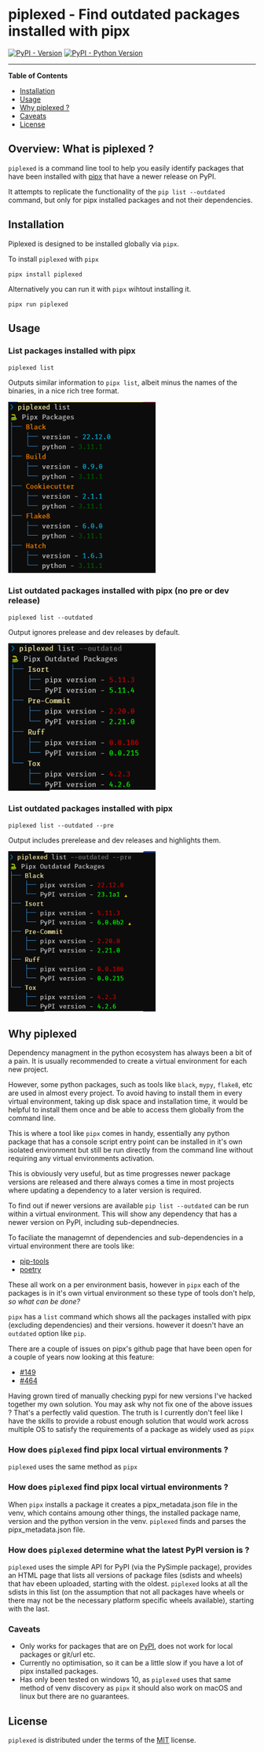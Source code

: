 # piplexed - Find outdated packages installed with pipx

[![PyPI - Version](https://img.shields.io/pypi/v/piplexed.svg)](https://pypi.org/project/piplexed)
[![PyPI - Python Version](https://img.shields.io/pypi/pyversions/piplexed.svg)](https://pypi.org/project/piplexed)

-----

**Table of Contents**

- [Installation](#installation)
- [Usage](#usage)
- [Why piplexed ?](#why-piplexed)
- [Caveats](#caveats)
- [License](#license)

## Overview: What is piplexed ?

`piplexed` is a command line tool to help you easily identify packages that have been installed with [pipx](https://github.com/pypa/pipx) that have a newer release on PyPI. 

It attempts to replicate the functionality of the `pip list --outdated` command, but only for pipx installed packages and not their dependencies.


## Installation

Piplexed is designed to be installed globally via `pipx`.

To install `piplexed` with `pipx`

```console
pipx install piplexed
```

Alternatively you can run it with `pipx` wihtout installing it.

```console
pipx run piplexed
```

## Usage


### List packages installed with pipx


```console
piplexed list
```
Outputs similar information to `pipx list`, albeit minus the names of the binaries, in a nice rich tree format.

<p>
<img src="https://github.com/aj-white/piplexed/raw/main/docs/img/piplexed-list.PNG" width=300/>
</p>

### List outdated packages installed with pipx (no pre or dev release)

```console
piplexed list --outdated
```
Output ignores prelease and dev releases by default.

<p>
<img src="https://github.com/aj-white/piplexed/raw/main/docs/img/piplexed-list-outdated.PNG" width=300/>
</p>


### List outdated packages installed with pipx


```console
piplexed list --outdated --pre
```
Output includes prerelease and dev releases and highlights them.

<p>
<img src="https://github.com/aj-white/piplexed/raw/main/docs/img/piplexed-list-outdated-pre.PNG" width=300/>
</p>

## Why piplexed

Dependency managment in the python ecosystem has always been a bit of a pain. It is usually recommended to create a virtual environment for each new project.

However, some python packages, such as tools like `black`, `mypy`, `flake8`, etc are used in almost every project. To avoid having to install them in every virtual environment, taking up disk space and installation time, it would be helpful to install them once and be able to access them globally from the command line.

This is where a tool like `pipx` comes in handy, essentially any python package that has a console script entry point can be installed in it's own isolated environment but still be run directly from the command line without requiring any virtual environments activation.

This is obviously very useful, but as time progresses newer package versions are released and there always comes a time in most projects where updating a dependency to a later version is required. 

To find out if newer versions are available `pip list --outdated` can be run within a virtual environment. This will show any dependency that has a newer version on PyPI, including sub-dependnecies.

To faciliate the managemnt of dependencies and sub-dependencies in a virtual environment there are tools like:
- [pip-tools](https://github.com/jazzband/pip-tools)
- [poetry](https://github.com/python-poetry/poetry)

These all work on a per environment basis, however in `pipx` each of the packages is in it's own virtual environment so these type of tools don't help, *so what can be done?*

`pipx` has a `list` command which shows all the packages installed with pipx (excluding dependencies) and their versions. however it doesn't have an `outdated` option like `pip`.

There are a couple of issues on pipx's github page that have been open for a couple of years now looking at this feature:
- [#149](https://github.com/pypa/pipx/issues/149)
- [#464](https://github.com/pypa/pipx/issues/464)

Having grown tired of manually checking pypi for new versions I've hacked together my own solution.
You may ask why not fix one of the above issues ? That's a perfectly valid question. The truth is I currently don't feel like I have the skills to provide a robust enough solution that would work across multiple OS to satisfy the requirements of a package as widely used as `pipx`

### How does `piplexed` find pipx local virtual environments ?

`piplexed` uses the same method as `pipx`

### How does `piplexed` find pipx local virtual environments ?

When `pipx` installs a package it creates a pipx_metadata.json file in the venv, which contains amoung other things, the installed package name, version and the python version in the venv. `piplexed` finds and parses the pipx_metadata.json file.

### How does `piplexed` determine what the latest PyPI version is ?

`piplexed` uses the simple API for PyPI (via the PySimple package), provides an HTML page that lists all versions of package files (sdists and wheels) that hav ebeen uploaded, starting with the oldest. `piplexed` looks at all the sdists in this list (on the assumption that not all packages have wheels or there may not be the necessary platform specific wheels available), starting with the last.


### Caveats

- Only works for packages that are on [PyPI](https://pypi.org), does not work for local packages or git/url etc.
- Currently no optimisation, so it can be a little slow if you have a lot of pipx installed packages.
- Has only been tested on windows 10, as `piplexed` uses that same method of venv discovery as `pipx` it should also work on macOS and linux but there are no guarantees.



## License

`piplexed` is distributed under the terms of the [MIT](https://spdx.org/licenses/MIT.html) license.
